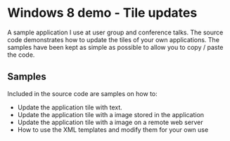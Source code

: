 Windows 8 demo - Tile updates
=============

A sample application I use at user group and conference talks.
The source code demonstrates how to update the tiles of your own applications. The samples have been kept as simple as possible to allow you to copy / paste the code.

Samples
--------

Included in the source code are samples on how to:

* Update the application tile with text.
* Update the application tile with a image stored in the application
* Update the application tile with a image on a remote web server
* How to use the XML templates and modify them for your own use